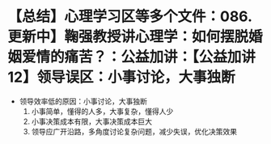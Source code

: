 # 【总结】心理学习区等多个文件：086.更新中】鞠强教授讲心理学：如何摆脱婚姻爱情的痛苦？：公益加讲：【公益加讲12】领导误区：小事讨论，大事独断

-   领导效率低的原因：小事讨论，大事独断
    1.  小事简单，懂得的人多，大事复杂，懂得人少
    2.  小事决策成本有限，大事决策成本巨大
    3.  领导应广开沿路，多角度讨论复杂问题，减少失误，优化决策效果